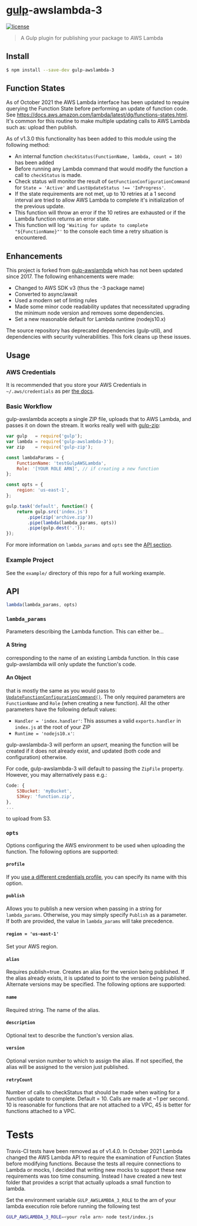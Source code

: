 # [gulp](https://github.com/gulpjs/gulp)-awslambda-3

[![license](https://img.shields.io/badge/license-MIT-green.svg)](https://raw.githubusercontent.com/netbymatt/gulp-awslambda-3/master/LICENSE)

> A Gulp plugin for publishing your package to AWS Lambda

## Install

```bash
$ npm install --save-dev gulp-awslambda-3
```

## Function States
As of October 2021 the AWS Lambda interface has been updated to require querying the Function State before performing an update of function code. See https://docs.aws.amazon.com/lambda/latest/dg/functions-states.html. It's common for this routine to make multiple updating calls to AWS Lambda such as: upload then publish.

As of v1.3.0 this functionality has been added to this module using the following method:
- An internal function `checkStatus(FunctionName, lambda, count = 10)` has been added
- Before running any Lambda command that would modify the function a call to `checkStatus` is made.
- Check status will monitor the result of `GetFunctionConfigurationCommand` for `State = 'Active'` and `LastUpdateStatus !== 'InProgress'`.
- If the state requirements are not met, up to 10 retries at a 1 second interval are tried to allow AWS Lambda to complete it's initialization of the previous update.
- This function will throw an error if the 10 retires are exhausted or if the Lambda function returns an error state.
- This function will log `'Waiting for update to complete "${FunctionName}"'` to the console each time a retry situation is encountered.

## Enhancements
This project is forked from [gulp-awslambda](https://github.com/willyg302/gulp-awslambda) which has not been updated since 2017. The following enhancements were made:
- Changed to AWS SDK v3 (thus the -3 package name)
- Converted to async/await
- Used a modern set of linting rules
- Made some minor code readability updates that necessitated upgrading the minimum node version and removes some dependencies.
- Set a new reasonable default for Lambda runtime (nodejs10.x)

The source repository has deprecated dependencies (gulp-util), and dependencies with security vulnerabilities. This fork cleans up these issues.

## Usage

### AWS Credentials

It is recommended that you store your AWS Credentials in `~/.aws/credentials` as per [the docs](https://docs.aws.amazon.com/sdk-for-javascript/v3/developer-guide/setting-credentials-node.html).

### Basic Workflow

gulp-awslambda accepts a single ZIP file, uploads that to AWS Lambda, and passes it on down the stream. It works really well with [gulp-zip](https://github.com/sindresorhus/gulp-zip):

```js
var gulp   = require('gulp');
var lambda = require('gulp-awslambda-3');
var zip    = require('gulp-zip');

const lambdaParams = {
	FunctionName: 'testGulpAWSLambda',
	Role: '[YOUR ROLE ARN]', // if creating a new function
};

const opts = {
	region: 'us-east-1',
};

gulp.task('default', function() {
	return gulp.src('index.js')
		.pipe(zip('archive.zip'))
		.pipe(lambda(lambda_params, opts))
		.pipe(gulp.dest('.'));
});
```

For more information on `lambda_params` and `opts` see the [API section](#api).

### Example Project

See the `example/` directory of this repo for a full working example.

## API

```js
lambda(lambda_params, opts)
```

### `lambda_params`

Parameters describing the Lambda function. This can either be...

#### A String

corresponding to the name of an existing Lambda function. In this case gulp-awslambda will only update the function's code.

#### An Object

that is mostly the same as you would pass to [`UpdateFunctionConfigurationCommand()`](https://docs.aws.amazon.com/AWSJavaScriptSDK/v3/latest/clients/client-lambda/classes/updatefunctionconfigurationcommand.html). The only required parameters are `FunctionName` and `Role` (when creating a new function). All the other parameters have the following default values:

- `Handler = 'index.handler'`: This assumes a valid `exports.handler` in `index.js` at the root of your ZIP
- `Runtime = 'nodejs10.x'`:

gulp-awslambda-3 will perform an *upsert*, meaning the function will be created if it does not already exist, and updated (both code and configuration) otherwise.

For code, gulp-awslambda-3 will default to passing the `ZipFile` property. However, you may alternatively pass e.g.:

```js
Code: {
	S3Bucket: 'myBucket',
	S3Key: 'function.zip',
},
...
```

to upload from S3.

### `opts`

Options configuring the AWS environment to be used when uploading the function. The following options are supported:

#### `profile`

If you [use a different credentials profile](https://docs.aws.amazon.com/sdk-for-javascript/v3/developer-guide/setting-credentials-node.html), you can specify its name with this option.

#### `publish`

Allows you to publish a new version when passing in a string for `lambda_params`. Otherwise, you may simply specify `Publish` as a parameter. If both are provided, the value in `lambda_params` will take precedence.

#### `region = 'us-east-1'`

Set your AWS region.

#### `alias`

Requires publish=true.  Creates an alias for the version being published.  If the alias already exists, it is updated to point to the version being published. Alternate versions may be specified.  The following options are supported:

#### `name` 

Required string. The name of the alias.

#### `description`

Optional text to describe the function's version alias.

#### `version`

Optional version number to which to assign the alias.  If not specified, the alias will be assigned to the version just published.

#### `retryCount`

Number of calls to checkStatus that should be made when waiting for a function update to complete. Default = 10. Calls are made at ~1 per second. 10 is reasonable for functions that are not attached to a VPC, 45 is better for functions attached to a VPC.

# Tests
Travis-CI tests have been removed as of v1.4.0. In October 2021 Lambda changed the AWS Lambda API to require the examination of Function States before modifying functions. Because the tests all require connections to Lambda or mocks, I decided that writing new mocks to support these new requirements was too time consuming. Instead I have created a new test folder that provides a script that actually uploads a small function to lambda.

Set the environment variable `GULP_AWSLAMBDA_3_ROLE` to the arn of your lambda execution role before running the following test

``` bash
GULP_AWSLAMBDA_3_ROLE=<your role arn> node test/index.js
```